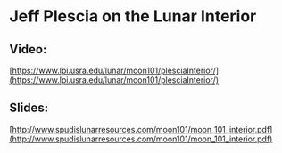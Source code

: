 # Jeff Plescia on the Lunar Interior

## Video:

[https://www.lpi.usra.edu/lunar/moon101/plesciaInterior/](https://www.lpi.usra.edu/lunar/moon101/plesciaInterior/)

## Slides:

[http://www.spudislunarresources.com/moon101/moon_101_interior.pdf](http://www.spudislunarresources.com/moon101/moon_101_interior.pdf)

